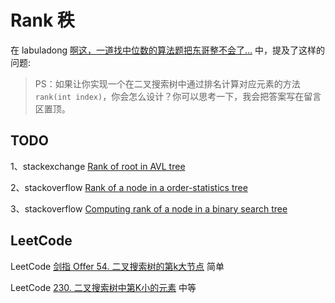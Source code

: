 # Rank 秩

在 labuladong [啊这，一道找中位数的算法题把东哥整不会了…](https://mp.weixin.qq.com/s/oklQN_xjYy--_fbFkd9wMg) 中，提及了这样的问题:

> PS：如果让你实现一个在二叉搜索树中通过排名计算对应元素的方法`rank(int index)`，你会怎么设计？你可以思考一下，我会把答案写在留言区置顶。

## TODO

1、stackexchange [Rank of root in AVL tree](https://cs.stackexchange.com/questions/123693/rank-of-root-in-avl-tree)

2、stackoverflow [Rank of a node in a order-statistics tree](https://stackoverflow.com/questions/17708162/rank-of-a-node-in-a-order-statistics-tree)

3、stackoverflow [Computing rank of a node in a binary search tree](https://stackoverflow.com/questions/26080924/computing-rank-of-a-node-in-a-binary-search-tree)



## LeetCode

LeetCode [剑指 Offer 54. 二叉搜索树的第k大节点](https://leetcode.cn/problems/er-cha-sou-suo-shu-de-di-kda-jie-dian-lcof/) 简单

LeetCode [230. 二叉搜索树中第K小的元素](https://leetcode.cn/problems/kth-smallest-element-in-a-bst/) 中等
